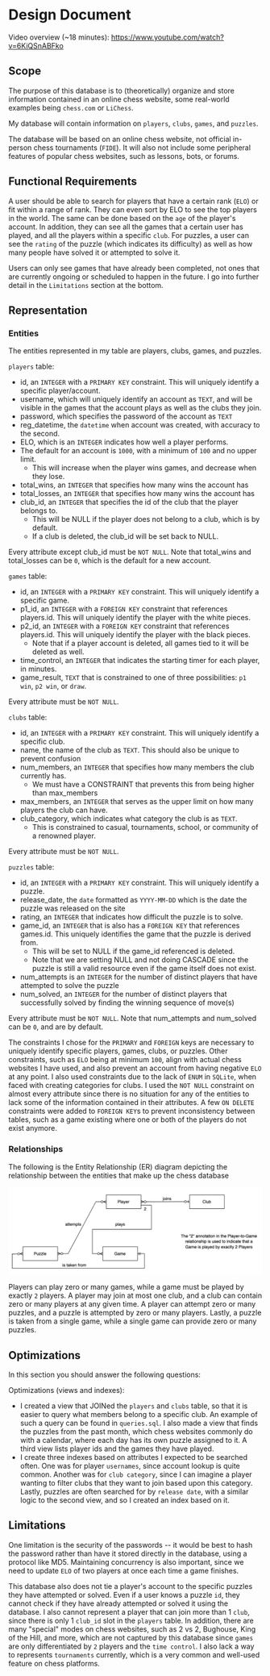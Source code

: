 # Design Document

Video overview (~18 minutes): <https://www.youtube.com/watch?v=6KiQSnABFko>

## Scope

The purpose of this database is to (theoretically) organize and store information contained in an online chess website, some real-world examples being `chess.com` or `LiChess`.

My database will contain information on `players`, `clubs`, `games`, and `puzzles`.

The database will be based on an online chess website, not official in-person chess tournaments (`FIDE`). It will also not include some peripheral features of popular chess websites, such as lessons, bots, or forums.

## Functional Requirements

A user should be able to search for players that have a certain rank (`ELO`) or fit within a range of rank. They can even sort by ELO to see the top players in the world. The same can be done based on the `age` of the player's account. In addition, they can see all the games that a certain user has played, and all the players within a specific `club`. For puzzles, a user can see the `rating` of the puzzle (which indicates its difficulty) as well as how many people have solved it or attempted to solve it.

Users can only see games that have already been completed, not ones that are currently ongoing or scheduled to happen in the future.
I go into further detail in the ``Limitations`` section at the bottom.

## Representation

### Entities

The entities represented in my table are players, clubs, games, and puzzles.

`players` table:
- id, an `INTEGER` with a `PRIMARY KEY` constraint. This will uniquely identify a specific player/account.
- username, which will uniquely identify an account as `TEXT`, and will be visible in the games that the account plays as well as the clubs they join.
- password, which specifies the password of the account as `TEXT`
- reg_datetime, the `datetime` when account was created, with accuracy to the second.
- ELO, which is an `INTEGER` indicates how well a player performs.
- The default for an account is `1000`, with a minimum of `100` and no upper limit.
  - This will increase when the player wins games, and decrease when they lose.
- total_wins, an `INTEGER` that specifies how many wins the account has
- total_losses, an `INTEGER` that specifies how many wins the account has
- club_id, an `INTEGER` that specifies the id of the club that the player belongs to.
    - This will be NULL if the player does not belong to a club, which is by default.
    - If a club is deleted, the club_id will be set back to NULL.

Every attribute except club_id must be `NOT NULL`. Note that total_wins and total_losses can be `0`, which is the default for a new account.

`games` table:
- id, an `INTEGER` with a `PRIMARY KEY` constraint. This will uniquely identify a specific game.
- p1_id, an `INTEGER` with a `FOREIGN KEY` constraint that references players.id. This will uniquely identify the player with the white pieces.
- p2_id, an `INTEGER` with a `FOREIGN KEY` constraint that references players.id. This will uniquely identify the player with the black pieces.
  - Note that if a player account is deleted, all games tied to it will be deleted as well.
- time_control, an `INTEGER` that indicates the starting timer for each player, in minutes.
- game_result, `TEXT` that is constrained to one of three possibilities: `p1 win`, `p2 win`, or `draw`.

Every attribute must be `NOT NULL`.

`clubs` table:
- id, an `INTEGER` with a `PRIMARY KEY` constraint. This will uniquely identify a specific club.
- name, the name of the club as `TEXT`. This should also be unique to prevent confusion
- num_members, an `INTEGER` that specifies how many members the club currently has.
  - We must have a CONSTRAINT that prevents this from being higher than max_members
- max_members, an `INTEGER` that serves as the upper limit on how many players the club can have.
- club_category, which indicates what category the club is as `TEXT`.
  - This is constrained to casual, tournaments, school, or community of a renowned player.

Every attribute must be `NOT NULL`.

`puzzles` table:
- id, an `INTEGER` with a `PRIMARY KEY` constraint. This will uniquely identify a puzzle.
- release_date, the `date` formatted as  `YYYY-MM-DD` which is the date the puzzle was released on the site
- rating, an `INTEGER` that indicates how difficult the puzzle is to solve.
- game_id, an `INTEGER` that is also has a `FOREIGN KEY` that references games.id. This uniquely identifies the game that the puzzle is derived from.
  - This will be set to NULL if the game_id referenced is deleted.
  - Note that we are setting NULL and not doing CASCADE since the puzzle is still a valid resource even if the game itself does not exist.
- num_attempts is an `INTEGER` for the number of distinct players that have attempted to solve the puzzle
- num_solved, an `INTEGER` for the number of distinct players that successfully solved by finding the winning sequence of move(s)

Every attribute must be `NOT NULL`. Note that num_attempts and num_solved can be `0`, and are by default.

The constraints I chose for the `PRIMARY` and `FOREIGN` keys are necessary to uniquely identify specific players, games, clubs, or puzzles. Other constraints, such as `ELO` being at minimum `100`, align with actual chess websites I have used, and also prevent an account from having negative `ELO` at any point. I also used constraints due to the lack of `ENUM` in `SQLite`, when faced with creating categories for clubs. I used the `NOT NULL` constraint on almost every attribute since there is no situation for any of the entities to lack some of the information contained in their attributes. A few `ON DELETE` constraints were added to `FOREIGN KEY`s to prevent inconsistency between tables, such as a game existing where one or both of the players do not exist anymore.

### Relationships
The following is the Entity Relationship (ER) diagram depicting the relationship between the entities that make up the chess database

![ER Diagram](er_diagram.png)

Players can play zero or many games, while a game must be played by exactly `2` players. A player may join at most one club, and a club can contain zero or many players at any given time. A player can attempt zero or many puzzles, and a puzzle is attempted by zero or many players. Lastly, a puzzle is taken from a single game, while a single game can provide zero or many puzzles.


## Optimizations

In this section you should answer the following questions:

Optimizations (views and indexes):
- I created a view that JOINed the `players` and `clubs` table, so that it is easier to query what members belong to a specific club. An example of such a query can be found in `queries.sql`. I also made a view that finds the puzzles from the past month, which chess websites commonly do with a calendar, where each day has its own puzzle assigned to it. A third view lists player ids and the games they have played.
- I create three indexes based on attributes I expected to be searched often. One was for player `usernames`, since account lookup is quite common. Another was for `club category`, since I can imagine a player wanting to filter clubs that they want to join based upon this category. Lastly, puzzles are often searched for by `release date`, with a similar logic to the second view, and so I created an index based on it.

## Limitations

One limitation is the security of the passwords -- it would be best to hash the password rather than have it stored directly in the database, using a protocol like MD5. Maintaining concurrency is also important, since we need to update `ELO` of two players at once each time a game finishes.

This database also does not tie a player's account to the specific puzzles they have attempted or solved. Even if a user knows a puzzle `id`, they cannot check if they have already attempted or solved it using the database. I also cannot represent a player that can join more than 1 `club`, since there is only 1 `club_id` slot in the `players` table. In addition, there are many "special" modes on chess websites, such as 2 vs 2, Bughouse, King of the Hill, and more, which are not captured by this database since `games` are only differentiated by `2` players and the `time control`. I also lack a way to represents `tournaments` currently, which is a very common and well-used feature on chess platforms.
